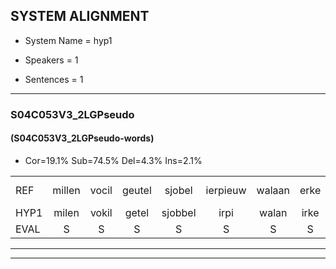 
## SYSTEM ALIGNMENT

- System Name = hyp1

- Speakers = 1

- Sentences = 1

---

### S04C053V3_2LGPseudo

#### (S04C053V3_2LGPseudo-words)

- Cor=19.1%	Sub=74.5%	Del=4.3%	Ins=2.1%

|  |  |  |  |  |  |  |  |  |  |  |  |  |  |  |  |  |  |  |  |  |  |  |  |  |  |  |  |  |  |  |  |  |  |  |  |  |  |  |  |  |  |  |  |  |  |  |  |
|:--- |:---:|:---:|:---:|:---:|:---:|:---:|:---:|:---:|:---:|:---:|:---:|:---:|:---:|:---:|:---:|:---:|:---:|:---:|:---:|:---:|:---:|:---:|:---:|:---:|:---:|:---:|:---:|:---:|:---:|:---:|:---:|:---:|:---:|:---:|:---:|:---:|:---:|:---:|:---:|:---:|:---:|:---:|:---:|:---:|:---:|:---:|:---:|
| REF | millen | vocil | geutel | sjobel | ierpieuw | walaan | erke | haweel | saarweng | gevicht | eemde | bepoud | * | * | orstalk | veten*(vetten) | gefouw | vurpaand | nizung | fiewon | kneurem | vawaai | strellen*(strelen) | zwieten | foetbans | * | oonste | muider | grijnken | schielstaug | *t | * | prilsood | vloender | milste | veurder | kloeien | ulen | orponk | schodig | ijpo | menuur |  | * | spreikje | hiffreeuw | wooien |
| HYP1 | milen | vokil | getel | sjobbel | irpi | walan | irke | haweel |  | sarwing | geviecht | inde | be | bebat | oorstallijk | vetten | gefal | vurpand | nizun | fibu | kneurem | vawai | strelen | zwieten | voet | bans | oonste | muider |  | grenken | schielstang | estar | brilsoot | vlunder | milste | verder | kloeien | ulen | oorbonk | schodi | eppel | menuur | sprik | sprek | je | hifreel | booien |
| EVAL | S | S | S | S | S | S | S |  | D | S | S | S | S | S | S | S | S | S | S | S |  | S | S |  | S | S |  |  | D | S | S | S | S | S |  | S |  |  | S | S | S |  | I | S | S | S | S |
---

---
